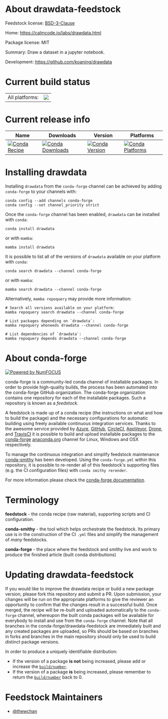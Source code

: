 About drawdata-feedstock
========================

Feedstock license: [BSD-3-Clause](https://github.com/conda-forge/drawdata-feedstock/blob/main/LICENSE.txt)

Home: https://calmcode.io/labs/drawdata.html

Package license: MIT

Summary: Draw a dataset in a jupyter notebook.

Development: https://github.com/koaning/drawdata

Current build status
====================


<table><tr><td>All platforms:</td>
    <td>
      <a href="https://dev.azure.com/conda-forge/feedstock-builds/_build/latest?definitionId=16846&branchName=main">
        <img src="https://dev.azure.com/conda-forge/feedstock-builds/_apis/build/status/drawdata-feedstock?branchName=main">
      </a>
    </td>
  </tr>
</table>

Current release info
====================

| Name | Downloads | Version | Platforms |
| --- | --- | --- | --- |
| [![Conda Recipe](https://img.shields.io/badge/recipe-drawdata-green.svg)](https://anaconda.org/conda-forge/drawdata) | [![Conda Downloads](https://img.shields.io/conda/dn/conda-forge/drawdata.svg)](https://anaconda.org/conda-forge/drawdata) | [![Conda Version](https://img.shields.io/conda/vn/conda-forge/drawdata.svg)](https://anaconda.org/conda-forge/drawdata) | [![Conda Platforms](https://img.shields.io/conda/pn/conda-forge/drawdata.svg)](https://anaconda.org/conda-forge/drawdata) |

Installing drawdata
===================

Installing `drawdata` from the `conda-forge` channel can be achieved by adding `conda-forge` to your channels with:

```
conda config --add channels conda-forge
conda config --set channel_priority strict
```

Once the `conda-forge` channel has been enabled, `drawdata` can be installed with `conda`:

```
conda install drawdata
```

or with `mamba`:

```
mamba install drawdata
```

It is possible to list all of the versions of `drawdata` available on your platform with `conda`:

```
conda search drawdata --channel conda-forge
```

or with `mamba`:

```
mamba search drawdata --channel conda-forge
```

Alternatively, `mamba repoquery` may provide more information:

```
# Search all versions available on your platform:
mamba repoquery search drawdata --channel conda-forge

# List packages depending on `drawdata`:
mamba repoquery whoneeds drawdata --channel conda-forge

# List dependencies of `drawdata`:
mamba repoquery depends drawdata --channel conda-forge
```


About conda-forge
=================

[![Powered by
NumFOCUS](https://img.shields.io/badge/powered%20by-NumFOCUS-orange.svg?style=flat&colorA=E1523D&colorB=007D8A)](https://numfocus.org)

conda-forge is a community-led conda channel of installable packages.
In order to provide high-quality builds, the process has been automated into the
conda-forge GitHub organization. The conda-forge organization contains one repository
for each of the installable packages. Such a repository is known as a *feedstock*.

A feedstock is made up of a conda recipe (the instructions on what and how to build
the package) and the necessary configurations for automatic building using freely
available continuous integration services. Thanks to the awesome service provided by
[Azure](https://azure.microsoft.com/en-us/services/devops/), [GitHub](https://github.com/),
[CircleCI](https://circleci.com/), [AppVeyor](https://www.appveyor.com/),
[Drone](https://cloud.drone.io/welcome), and [TravisCI](https://travis-ci.com/)
it is possible to build and upload installable packages to the
[conda-forge](https://anaconda.org/conda-forge) [anaconda.org](https://anaconda.org/)
channel for Linux, Windows and OSX respectively.

To manage the continuous integration and simplify feedstock maintenance
[conda-smithy](https://github.com/conda-forge/conda-smithy) has been developed.
Using the ``conda-forge.yml`` within this repository, it is possible to re-render all of
this feedstock's supporting files (e.g. the CI configuration files) with ``conda smithy rerender``.

For more information please check the [conda-forge documentation](https://conda-forge.org/docs/).

Terminology
===========

**feedstock** - the conda recipe (raw material), supporting scripts and CI configuration.

**conda-smithy** - the tool which helps orchestrate the feedstock.
                   Its primary use is in the construction of the CI ``.yml`` files
                   and simplify the management of *many* feedstocks.

**conda-forge** - the place where the feedstock and smithy live and work to
                  produce the finished article (built conda distributions)


Updating drawdata-feedstock
===========================

If you would like to improve the drawdata recipe or build a new
package version, please fork this repository and submit a PR. Upon submission,
your changes will be run on the appropriate platforms to give the reviewer an
opportunity to confirm that the changes result in a successful build. Once
merged, the recipe will be re-built and uploaded automatically to the
`conda-forge` channel, whereupon the built conda packages will be available for
everybody to install and use from the `conda-forge` channel.
Note that all branches in the conda-forge/drawdata-feedstock are
immediately built and any created packages are uploaded, so PRs should be based
on branches in forks and branches in the main repository should only be used to
build distinct package versions.

In order to produce a uniquely identifiable distribution:
 * If the version of a package **is not** being increased, please add or increase
   the [``build/number``](https://docs.conda.io/projects/conda-build/en/latest/resources/define-metadata.html#build-number-and-string).
 * If the version of a package **is** being increased, please remember to return
   the [``build/number``](https://docs.conda.io/projects/conda-build/en/latest/resources/define-metadata.html#build-number-and-string)
   back to 0.

Feedstock Maintainers
=====================

* [@thewchan](https://github.com/thewchan/)

